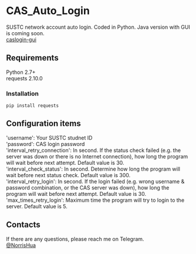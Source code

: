 # CAS_Auto_Login
SUSTC network account auto login. Coded in Python. Java version with GUI is coming soon.      
[caslogin-gui](https://github.com/NorrisHua/caslogin-gui)
## Requirements
Python 2.7+    
requests 2.10.0
### Installation
    pip install requests
## Configuration items
'username': Your SUSTC studnet ID   
'password': CAS login password  
'interval_retry_connection': In second. If the status check failed (e.g. the server was down or there is no Internet connection), how long the program will wait before next attempt. Default value is 30.  
'interval_check_status':  In second. Determine how long the program will wait before next status check. Default value is 300.  
'interval_retry_login':  In second. If the login failed (e.g. wrong username & password combination, or the CAS server was down), how long the program will wait before next attempt. Default value is 30.  
'max_times_retry_login': Maximum time the program will try to login to the server. Default value is 5.
## Contacts
If there are any questions, please reach me on Telegram.   
[@NorrisHua](https://www.telegram.me/NorrisHua)
